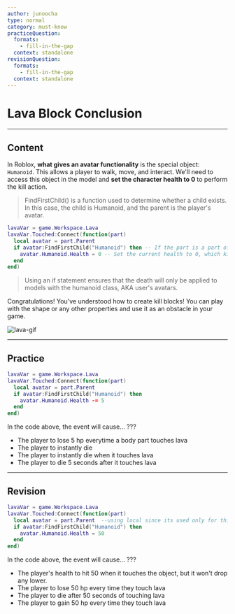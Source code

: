 ```yaml
---
author: junoocha
type: normal
category: must-know
practiceQuestion:
  formats:
    - fill-in-the-gap
  context: standalone
revisionQuestion:
  formats:
    - fill-in-the-gap
  context: standalone
---
```


# Lava Block Conclusion

---

## Content
In Roblox, **what gives an avatar functionality** is the special object: `Humanoid`. This allows a player to walk, move, and interact. We'll need to access this object in the model and **set the character health to 0** to perform the kill action.

> FindFirstChild() is a function used to determine whether a child exists. In this case, the child is Humanoid, and the parent is the player's avatar.

```lua
lavaVar = game.Workspace.Lava
lavaVar.Touched:Connect(function(part)
  local avatar = part.Parent
  if avatar:FindFirstChild("Humanoid") then -- If the part is a part of the avatar
    avatar.Humanoid.Health = 0 -- Set the current health to 0, which kills the avatar.
  end
end)
```
> Using an if statement ensures that the death will only be applied to models with the humanoid class, AKA user's avatars.

Congratulations! You've understood how to create kill blocks! You can play with the shape or any other properties and use it as an obstacle in your game.

![lava-gif](https://img.enkipro.com/428c5d6b95cdd6141307388a8a752124.gif)

---

## Practice
```lua
lavaVar = game.Workspace.Lava
lavaVar.Touched:Connect(function(part)
  local avatar = part.Parent  
  if avatar:FindFirstChild("Humanoid") then
    avatar.Humanoid.Health -= 5
  end
end)
```
In the code above, the event will cause... ???
- The player to lose 5 hp everytime a body part touches lava
- The player to instantly die
- The player to instantly die when it touches lava
- The player to die 5 seconds after it touches lava

---

## Revision
```lua
lavaVar = game.Workspace.Lava
lavaVar.Touched:Connect(function(part)
  local avatar = part.Parent  --using local since its used only for this event function
  if avatar:FindFirstChild("Humanoid") then
    avatar.Humanoid.Health = 50
  end
end)
```

In the code above, the event will cause... ???

- The player's health to hit 50 when it touches the object, but it won't drop any lower.
- The player to lose 50 hp every time they touch lava
- The player to die after 50 seconds of touching lava
- The player to gain 50 hp every time they touch lava
